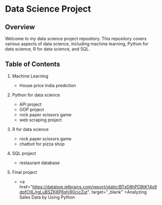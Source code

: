 # Data Science Project

## Overview
Welcome to my data science project repository. This repository covers various aspects of data science, including machine learning, Python for data science, R for data science, and SQL.

## Table of Contents
1. Machine Learning
    - House price India prediction
2. Python for data science
    - API project
    - OOP project
    - rock paper scissors game
    - web scraping project
3. R for data science
    - rock paper scissors game
    - chatbot for pizza shop
4. SQL project
    - restaurant database

5. Final project
    - <a href="https://datalore.jetbrains.com/report/static/BTxD8hPDBtK14s9dpfCtIL/rgLuBSZK6P6shj90cicZut", target="_blank" >Analyzing Sales Data by Using Python</a>


